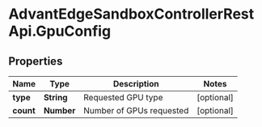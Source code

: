 # AdvantEdgeSandboxControllerRestApi.GpuConfig

## Properties
Name | Type | Description | Notes
------------ | ------------- | ------------- | -------------
**type** | **String** | Requested GPU type | [optional] 
**count** | **Number** | Number of GPUs requested | [optional] 


